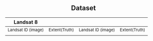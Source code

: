 ## <center>**Dataset**</center>
| **Landsat 8**    ||||    
| ---|---|---|----|      
|<font size=2>Landsat ID (image)</font>|<font size=2>Extent(Truth)</font>|<font size=2>Landsat ID (image)</font>|<font size=2>Extent(Truth)</font>|
| | | | |  


